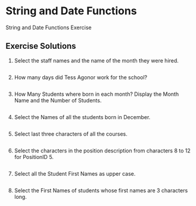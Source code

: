 # String and Date Functions
String and Date Functions Exercise

## Exercise Solutions
1. Select the staff names and the name of the month they were hired.<br>

```sql

```

2. How many days did Tess Agonor work for the school?<br>

```sql

```

3. How Many Students where born in each month? Display the Month Name and the Number of Students.<br>

```sql

```

4. Select the Names of all the students born in December.<br>

```sql

```

5. Select last three characters of all the courses.<br>

```sql

```

6. Select the characters in the position description from characters 8 to 12 for PositionID 5.<br>

```sql

```

7. Select all the Student First Names as upper case.<br>

```sql

```

8. Select the First Names of students whose first names are 3 characters long.<br>

```sql

```